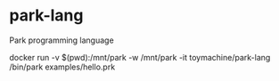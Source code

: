 # park-lang
Park programming language

docker run -v $(pwd):/mnt/park -w /mnt/park -it toymachine/park-lang /bin/park examples/hello.prk
